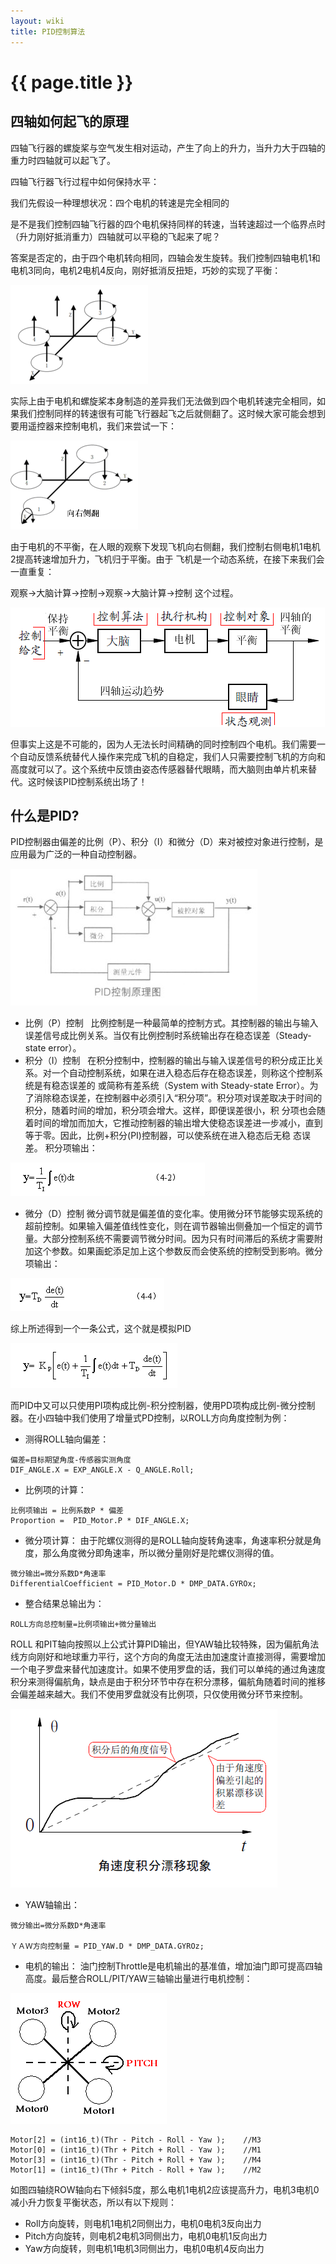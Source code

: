 ```yaml
---
layout: wiki
title: PID控制算法
---
```


# {{ page.title }}

## 四轴如何起飞的原理
四轴飞行器的螺旋桨与空气发生相对运动，产生了向上的升力，当升力大于四轴的重力时四轴就可以起飞了。

四轴飞行器飞行过程中如何保持水平：

我们先假设一种理想状况：四个电机的转速是完全相同的

是不是我们控制四轴飞行器的四个电机保持同样的转速，当转速超过一个临界点时（升力刚好抵消重力）四轴就可以平稳的飞起来了呢？

答案是否定的，由于四个电机转向相同，四轴会发生旋转。我们控制四轴电机1和电机3同向，电机2电机4反向，刚好抵消反扭矩，巧妙的实现了平衡：

![](/assets/img/pid-take-off.png)

实际上由于电机和螺旋桨本身制造的差异我们无法做到四个电机转速完全相同，如果我们控制同样的转速很有可能飞行器起飞之后就侧翻了。这时候大家可能会想到要用遥控器来控制电机，我们来尝试一下：

![](/assets/img/pid-roll.png)

由于电机的不平衡，在人眼的观察下发现飞机向右侧翻，我们控制右侧电机1电机2提高转速增加升力，飞机归于平衡。由于 飞机是一个动态系统，在接下来我们会一直重复：

观察->大脑计算->控制->观察->大脑计算->控制 这个过程。

![](/assets/img/pid-feed-back.png)

但事实上这是不可能的，因为人无法长时间精确的同时控制四个电机。我们需要一个自动反馈系统替代人操作来完成飞机的自稳定，我们人只需要控制飞机的方向和高度就可以了。这个系统中反馈由姿态传感器替代眼睛，而大脑则由单片机来替代。这时候该PID控制系统出场了！

## 什么是PID?
PID控制器由偏差的比例（P）、积分（I）和微分（D）来对被控对象进行控制，是应用最为广泛的一种自动控制器。

![](/assets/img/pid.png)

* 比例（P）控制  
比例控制是一种最简单的控制方式。其控制器的输出与输入误差信号成比例关系。当仅有比例控制时系统输出存在稳态误差（Steady-state error）。  
* 积分（I）控制  
在积分控制中，控制器的输出与输入误差信号的积分成正比关系。对一个自动控制系统，如果在进入稳态后存在稳态误差，则称这个控制系统是有稳态误差的 或简称有差系统（System with Steady-state Error）。为了消除稳态误差，在控制器中必须引入“积分项”。积分项对误差取决于时间的积分，随着时间的增加，积分项会增大。这样，即便误差很小，积 分项也会随着时间的增加而加大，它推动控制器的输出增大使稳态误差进一步减小，直到等于零。因此，比例+积分(PI)控制器，可以使系统在进入稳态后无稳 态误差。 积分项输出：

![](/assets/img/pid-inter.png)

* 微分（D）控制
微分调节就是偏差值的变化率。使用微分环节能够实现系统的超前控制。如果输入偏差值线性变化，则在调节器输出侧叠加一个恒定的调节量。大部分控制系统不需要调节微分时间。因为只有时间滞后的系统才需要附加这个参数。如果画蛇添足加上这个参数反而会使系统的控制受到影响。微分项输出：

![](/assets/img/pid-diff.png)

综上所述得到一个一条公式，这个就是模拟PID

![](/assets/img/pid-format.png)

而PID中又可以只使用PI项构成比例-积分控制器，使用PD项构成比例-微分控制器。在小四轴中我们使用了增量式PD控制，以ROLL方向角度控制为例：

* 测得ROLL轴向偏差：

~~~
偏差=目标期望角度-传感器实测角度 
DIF_ANGLE.X = EXP_ANGLE.X - Q_ANGLE.Roll;
~~~

* 比例项的计算：

~~~
比例项输出 = 比例系数P * 偏差
Proportion =  PID_Motor.P * DIF_ANGLE.X;
~~~

* 微分项计算：
由于陀螺仪测得的是ROLL轴向旋转角速率，角速率积分就是角度，那么角度微分即角速率，所以微分量刚好是陀螺仪测得的值。
~~~
微分输出=微分系数D*角速率
DifferentialCoefficient = PID_Motor.D * DMP_DATA.GYROx;
~~~
* 整合结果总输出为：

~~~
ROLL方向总控制量=比例项输出+微分量输出
~~~

ROLL 和PIT轴向按照以上公式计算PID输出，但YAW轴比较特殊，因为偏航角法线方向刚好和地球重力平行，这个方向的角度无法由加速度计直接测得，需要增加一个电子罗盘来替代加速度计。如果不使用罗盘的话，我们可以单纯的通过角速度积分来测得偏航角，缺点是由于积分环节中存在积分漂移，偏航角随着时间的推移会偏差越来越大。我们不使用罗盘就没有比例项，只仅使用微分环节来控制。

![](/assets/img/pid-err.png)

* YAW轴输出：

~~~
微分输出=微分系数D*角速率

ＹＡＷ方向控制量 = PID_YAW.D * DMP_DATA.GYROz;
~~~

* 电机的输出：
油门控制Throttle是电机输出的基准值，增加油门即可提高四轴高度。最后整合ROLL/PIT/YAW三轴输出量进行电机控制：

![](/assets/img/pid-motor.png)

~~~
Motor[2] = (int16_t)(Thr - Pitch - Roll - Yaw );    //M3
Motor[0] = (int16_t)(Thr + Pitch + Roll - Yaw );    //M1
Motor[3] = (int16_t)(Thr - Pitch + Roll + Yaw );    //M4
Motor[1] = (int16_t)(Thr + Pitch - Roll + Yaw );    //M2
~~~

如图四轴绕ROW轴向右下倾斜5度，那么电机1电机2应该提高升力，电机3电机0减小升力恢复平衡状态，所以有以下规则：

* Roll方向旋转，则电机1电机2同侧出力，电机0电机3反向出力
* Pitch方向旋转，则电机2电机3同侧出力，电机0电机1反向出力
* Yaw方向旋转，则电机1电机3同侧出力，电机0电机4反向出力


